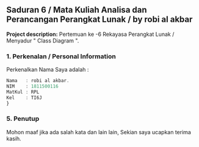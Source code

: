 ## Saduran 6 / Mata Kuliah Analisa dan Perancangan Perangkat Lunak / by robi al akbar

**Project description:** Pertemuan ke -6 Rekayasa Perangkat Lunak /  Menyadur " Class Diagram ".

### 1. Perkenalan / Personal Information

Perkenalkan Nama Saya adalah :

```javascript
Nama   : robi al akbar.
NIM    : 1811500116
MatKul : RPL 
Kel    : TI6J
}
```




### 5. Penutup
Mohon maaf jika ada salah kata dan lain lain, Sekian saya ucapkan terima kasih.

